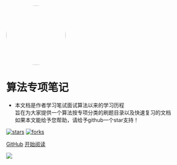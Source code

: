 <img width="160px" style="border-radius: 50%" bor src="https://cdn.jsdelivr.net/gh/xwzbupt/pictures_repository@latest/img/3c6d55fbb2fb43166cfa64c92ba4462308f7d39f">

# **算法专项笔记**

- 本文档是作者学习笔试面试算法以来的学习历程<br>旨在为大家提供一个算法按专项分类的刷题目录以及快速复习的文档<br>如果本文能给予您帮助，请给予github一个star支持！

[![stars](https://badgen.net/github/stars/xwzbupt/AlgorithmNotes?color=4ab8a1)](https://github.com/xwzbupt/AlgorithmNotes)
[![forks](https://badgen.net/github/forks/xwzbupt/AlgorithmNotes?color=4ab8a1)](https://github.com/xwzbupt/AlgorithmNotes)

[GitHub](https://github.com/xwzbupt/AlgorithmNotes)
[开始阅读](?id=算法专项笔记)

<!-- background image -->
![](https://www.recoluan.com/assets/img/bg.2cfdbb33.svg)